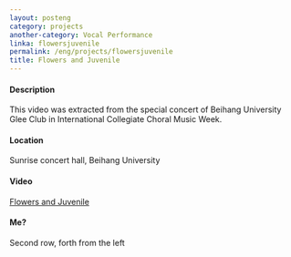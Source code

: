 ```yaml
---
layout: posteng
category: projects
another-category: Vocal Performance
linka: flowersjuvenile
permalink: /eng/projects/flowersjuvenile
title: Flowers and Juvenile
---
```

#### Description
This video was extracted from the special concert of Beihang University Glee Club in International Collegiate Choral Music Week.
#### Location
Sunrise concert hall, Beihang University
#### Video
[Flowers and Juvenile](http://vt.tumblr.com/tumblr_mwxy3rplvL1snsvcq.mp4#_=_)
#### Me?
Second row, forth from the left